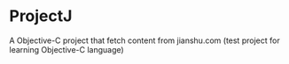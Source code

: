 # ProjectJ
A Objective-C project that fetch content from jianshu.com (test project for learning Objective-C language)
